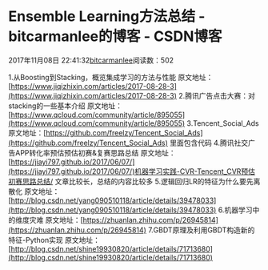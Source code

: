 
# Ensemble Learning方法总结 - bitcarmanlee的博客 - CSDN博客


2017年11月08日 22:41:32[bitcarmanlee](https://me.csdn.net/bitcarmanlee)阅读数：502


1.从Boosting到Stacking，概览集成学习的方法与性能
原文地址：[https://www.jiqizhixin.com/articles/2017-08-28-3](https://www.jiqizhixin.com/articles/2017-08-28-3)
2.腾讯广告点击大赛：对stacking的一些基本介绍
原文地址：[https://www.qcloud.com/community/article/895055](https://www.qcloud.com/community/article/895055)
3.Tencent_Social_Ads
原文地址：[https://github.com/freelzy/Tencent_Social_Ads](https://github.com/freelzy/Tencent_Social_Ads)
里面包含代码
4.腾讯社交广告APP转化率预估预估初赛&复赛思路总结
原文地址：[https://jiayi797.github.io/2017/06/07/](https://jiayi797.github.io/2017/06/07/)机器学习实践-CVR-Tencent_CVR预估初赛思路总结/
文章比较长，总结的内容比较多
5.逻辑回归LR的特征为什么要先离散化
原文地址：[http://blog.csdn.net/yang090510118/article/details/39478033](http://blog.csdn.net/yang090510118/article/details/39478033)
6.机器学习中的维度灾难
原文地址：[https://zhuanlan.zhihu.com/p/26945814](https://zhuanlan.zhihu.com/p/26945814)
7.GBDT原理及利用GBDT构造新的特征-Python实现
原文地址：[http://blog.csdn.net/shine19930820/article/details/71713680](http://blog.csdn.net/shine19930820/article/details/71713680)

